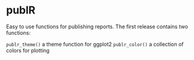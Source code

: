 # publR
Easy to use functions for publishing reports. The first release contains two functions: 

`publr_theme()` a theme function for ggplot2
`publr_color()` a collection of colors for plotting



